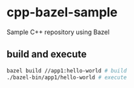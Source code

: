 # cpp-bazel-sample

Sample C++ repository using Bazel

## build and execute

```sh
bazel build //app1:hello-world # build
./bazel-bin/app1/hello-world # execute
```


